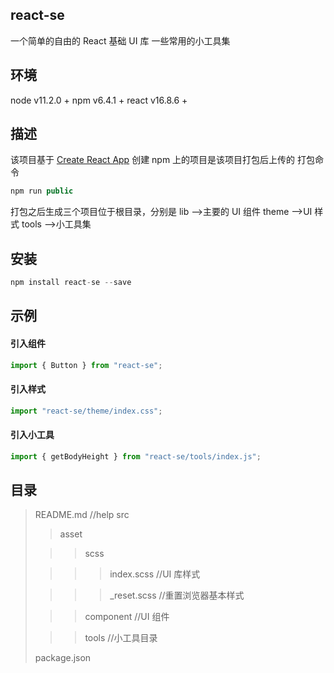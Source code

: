 ## react-se

一个简单的自由的 React 基础 UI 库
一些常用的小工具集

## 环境

node v11.2.0 +
npm v6.4.1 +
react v16.8.6 +

## 描述

该项目基于 [Create React App](https://github.com/facebook、create-react-app) 创建
npm 上的项目是该项目打包后上传的
打包命令

```javascript
npm run public
```

打包之后生成三个项目位于根目录，分别是
lib -->主要的 UI 组件
theme -->UI 样式
tools -->小工具集

## 安装

```javascript
npm install react-se --save
```

## 示例

#### 引入组件

```javascript
import { Button } from "react-se";
```

#### 引入样式

```javascript
import "react-se/theme/index.css";
```

#### 引入小工具

```javascript
import { getBodyHeight } from "react-se/tools/index.js";
```

## 目录

> README.md //help
> src
>
> > asset
>
> > > scss
>
> > > > index.scss //UI 库样式
>
> > > > \_reset.scss //重置浏览器基本样式
>
> > > component //UI 组件
>
> > > tools //小工具目录
>
> package.json
